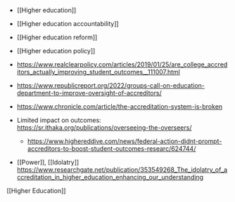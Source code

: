 - [[Higher education]]
- [[Higher education accountability]]
- [[Higher education reform]]
- [[Higher education policy]]

- https://www.realclearpolicy.com/articles/2019/01/25/are_college_accreditors_actually_improving_student_outcomes__111007.html

- https://www.republicreport.org/2022/groups-call-on-education-department-to-improve-oversight-of-accreditors/
- https://www.chronicle.com/article/the-accreditation-system-is-broken

- Limited impact on outcomes: https://sr.ithaka.org/publications/overseeing-the-overseers/
	-  https://www.highereddive.com/news/federal-action-didnt-prompt-accreditors-to-boost-student-outcomes-researc/624744/

- [[Power]], [[Idolatry]] https://www.researchgate.net/publication/353549268_The_idolatry_of_accreditation_in_higher_education_enhancing_our_understanding

[[Higher Education]]
